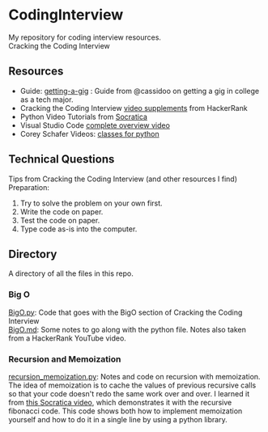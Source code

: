 # CodingInterview
My repository for coding interview resources. <br>
Cracking the Coding Interview <br>

## Resources
- Guide: [getting-a-gig](https://github.com/cassidoo/getting-a-gig) : 
Guide from @cassidoo on getting a gig in college as a tech major.
- Cracking the Coding Interview [video supplements](https://www.youtube.com/playlist?list=PLX6IKgS15Ue02WDPRCmYKuZicQHit9kFt) from HackerRank
- Python Video Tutorials from [Socratica](https://www.youtube.com/playlist?list=PLi01XoE8jYohWFPpC17Z-wWhPOSuh8Er-)
- Visual Studio Code [complete overview video](https://www.youtube.com/watch?v=-nh9rCzPJ20)
- Corey Schafer Videos: [classes for python](https://www.youtube.com/channel/UCCezIgC97PvUuR4_gbFUs5g)

## Technical Questions
Tips from Cracking the Coding Interview (and other resources I find) <br>
Preparation: <br>
1. Try to solve the problem on your own first.
2. Write the code on paper.
3. Test the code on paper.
4. Type code as-is into the computer.

## Directory
A directory of all the files in this repo. 

### Big O
[BigO.py](BigO.py): Code that goes with the BigO section of Cracking the Coding Interview <br>
[BigO.md](BigO.md): Some notes to go along with the python file. Notes also taken from a HackerRank YouTube video.

### Recursion and Memoization
[recursion_memoization.py](recursion_memoization.py): Notes and code on recursion with memoization. The idea of memoization is to cache the values of previous recursive calls so that your code doesn't redo the same work over and over. I learned it from [this Socratica video](https://www.youtube.com/watch?v=Qk0zUZW-U_M), which demonstrates it with the recursive fibonacci code. This code shows both how to implement memoization yourself and how to do it in a single line by using a python library.
